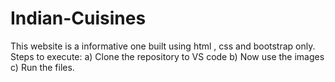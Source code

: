 # Indian-Cuisines
This website is a informative one built using html , css and bootstrap only.
 Steps to execute:
 a) Clone the repository to VS code
 b) Now use the images 
 c) Run the files.
